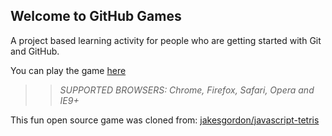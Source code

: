 ## Welcome to GitHub Games

A project based learning activity for people who are getting started with Git and GitHub.

You can play the game [here](https://LFri.github.io/github-games/)

>> _*SUPPORTED BROWSERS*: Chrome, Firefox, Safari, Opera and IE9+_

This fun open source game was cloned from: [jakesgordon/javascript-tetris](https://github.com/jakesgordon/javascript-tetris)
